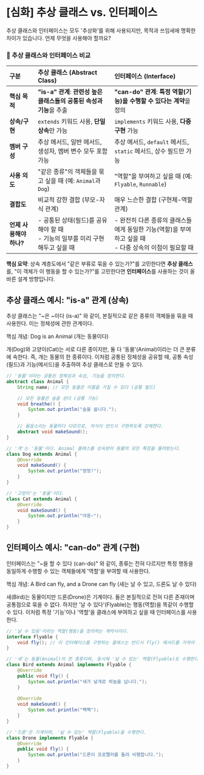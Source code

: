 # [심화] 추상 클래스 vs. 인터페이스

추상 클래스와 인터페이스는 모두 '추상화'를 위해 사용되지만, 목적과 쓰임새에 명확한 차이가 있습니다. 언제 무엇을 사용해야 할까요?

### 🚀 추상 클래스와 인터페이스 비교

| 구분                | 추상 클래스 (Abstract Class)                             | 인터페이스 (Interface)                                               |
| :------------------ |:----------------------------------------------------|:----------------------------------------------------------------|
| **핵심 목적** | **"is-a" 관계**: **관련성 높은 클래스들의 공통된 속성과 기능**을 추출      | **"can-do" 관계**: **특정 역할(기능)을 수행할 수 있다는 계약**을 정의                |
| **상속/구현** | `extends` 키워드 사용, **단일 상속**만 가능                     | `implements` 키워드 사용, **다중 구현** 가능                               |
| **멤버 구성** | 추상 메서드, 일반 메서드, 생성자, 멤버 변수 모두 포함 가능                 | 추상 메서드, `default` 메서드, `static` 메서드, 상수 필드만 가능                  |
| **사용 의도** | "같은 종류"의 객체들을 묶고 싶을 때 (예: `Animal`과 `Dog`)          | "역할"을 부여하고 싶을 때 (예: `Flyable`, `Runnable`)                      |
| **결합도** | 비교적 강한 결합 (부모-자식 관계)                                | 매우 느슨한 결합 (구현체-역할 관계)                                           |
| **언제 사용해야 하나?** | - 공통된 상태(필드)를 공유해야 할 때<br>- 기능의 일부를 미리 구현해두고 싶을 때   | - 완전히 다른 종류의 클래스들에게 동일한 기능(역할)을 부여하고 싶을 때<br>- 다중 상속의 이점이 필요할 때 |

**핵심 요약**: 상속 계층도에서 "같은 부류로 묶을 수 있는가?"를 고민한다면 **추상 클래스**를, "이 객체가 이 행동을 할 수 있는가?"를 고민한다면 **인터페이스**를 사용하는 것이 올바른 설계 방향입니다.

## 추상 클래스 예시: "is-a" 관계 (상속)
추상 클래스는 "~은 ~이다 (is-a)" 와 같이, 본질적으로 같은 종류의 객체들을 묶을 때 사용한다. 이는 정체성에 관한 관계이다.

핵심 개념: Dog is an Animal (개는 동물이다)

개(Dog)와 고양이(Cat)는 서로 다른 종이지만, 둘 다 '동물'(Animal)이라는 더 큰 분류에 속한다. 즉, 개는 동물의 한 종류이다. 이처럼 공통된 정체성을 공유할 때, 공통 속성(필드)과 기능(메서드)을 추출하여 추상 클래스로 만들 수 있다.
```java
// '동물'이라는 공통된 정체성과 속성, 기능을 정의한다.
abstract class Animal {
    String name; // 모든 동물은 이름을 가질 수 있다 (공통 필드)

    // 모든 동물은 숨을 쉰다 (공통 기능)
    void breathe() {
        System.out.println("숨을 쉽니다.");
    }

    // 울음소리는 동물마다 다르므로, 자식이 반드시 구현하도록 강제한다.
    abstract void makeSound();
}

// '개'는 '동물'이다. Animal 클래스를 상속받아 동물의 모든 특징을 물려받는다.
class Dog extends Animal {
    @Override
    void makeSound() {
        System.out.println("멍멍!");
    }
}

// '고양이'는 '동물'이다.
class Cat extends Animal {
    @Override
    void makeSound() {
        System.out.println("야옹~");
    }
}
```


## 인터페이스 예시: "can-do" 관계 (구현)
인터페이스는 "~을 할 수 있다 (can-do)" 와 같이, 종류는 전혀 다르지만 특정 행동을 동일하게 수행할 수 있는 객체들에게 '역할'을 부여할 때 사용한다.

핵심 개념: A Bird can fly, and a Drone can fly (새는 날 수 있고, 드론도 날 수 있다)

새(Bird)는 동물이지만 드론(Drone)은 기계이다. 둘은 본질적으로 전혀 다른 존재이며 공통점으로 묶을 수 없다. 하지만 '날 수 있다'(Flyable)는 행동(역할)을 똑같이 수행할 수 있다. 이처럼 특정 '기능'이나 '역할'을 클래스에 부여하고 싶을 때 인터페이스를 사용한다.
```java
// '날 수 있음'이라는 역할(행동)을 정의하는 계약서이다.
interface Flyable {
    void fly(); // 이 인터페이스를 구현하는 클래스는 반드시 fly() 메서드를 가져야 한다.
}

// '새'는 동물(Animal)의 한 종류이며, 동시에 '날 수 있는' 역할(Flyable)도 수행한다.
class Bird extends Animal implements Flyable {
    @Override
    public void fly() {
        System.out.println("새가 날개로 하늘을 납니다.");
    }
    
    @Override
    void makeSound() {
        System.out.println("짹짹");
    }
}

// '드론'은 기계이며, '날 수 있는' 역할(Flyable)을 수행한다.
class Drone implements Flyable {
    @Override
    public void fly() {
        System.out.println("드론이 프로펠러를 돌려 비행합니다.");
    }
}